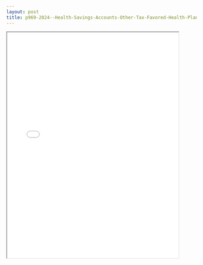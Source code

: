 ```yaml
---
layout: post
title: p969-2024--Health-Savings-Accounts-Other-Tax-Favored-Health-Plans
---
```


<div class="pdf-container">
<iframe src="/ea/_pdf-2-md/p969-2024--Health-Savings-Accounts-Other-Tax-Favored-Health-Plans.pdf" height="600" width="90%" allowFullScreen="true"></iframe>
</div>

